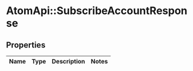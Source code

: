# AtomApi::SubscribeAccountResponse

## Properties
Name | Type | Description | Notes
------------ | ------------- | ------------- | -------------


